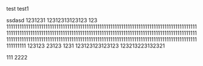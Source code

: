 test
test1

ssdasd 1231231 12312313123123 123 111111111111111111111111111111111111111111111111111111111111111111111111111111111111111111111111111111111111111111111111111111111111111111111111111111111111111111111111111111111111111111111111111111111111111111111111111111111111111111111111111111111111111111111111111111111
123123 23123 1231
123123123123123
123213223132321

111
2222

